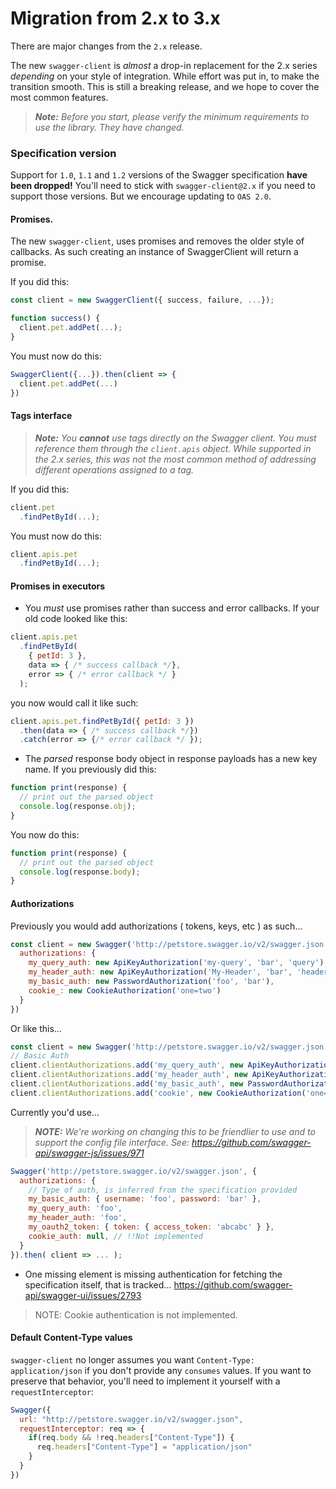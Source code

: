 # Migration from 2.x to 3.x

There are major changes from the `2.x` release.

The new `swagger-client` is _almost_ a drop-in replacement for the 2.x series _depending_ on your style of integration.
While effort was put in, to make the transition smooth. This is still a breaking release, and we hope to cover the most common features.

> *__Note:__ Before you start, please verify the minimum requirements to use the library. They have changed.*

### Specification version

Support for `1.0`, `1.1` and `1.2` versions of the Swagger specification **have been dropped!**
You'll need to stick with `swagger-client@2.x` if you need to support those versions. 
But we encourage updating to `OAS 2.0`.

#### Promises.

The new `swagger-client`, uses promises and removes the older style of callbacks.
As such creating an instance of SwaggerClient will return a promise.

If you did this:

```js
const client = new SwaggerClient({ success, failure, ...});

function success() {
  client.pet.addPet(...);
}
```

You must now do this:

```js
SwaggerClient({...}).then(client => {
  client.pet.addPet(...) 
})
```

#### Tags interface

> *__Note:__ You **cannot** use tags directly on the Swagger client.  You _must_ reference them through the `client.apis` object.  While supported in the 2.x series, this was not the most common method of addressing different operations assigned to a tag.*


If you did this:

```js
client.pet
  .findPetById(...);
```

You must now do this:

```js
client.apis.pet 
  .findPetById(...);
```

#### Promises in executors
* You _must_ use promises rather than success and error callbacks.  If your old code looked like this:

```js
client.apis.pet
  .findPetById(
    { petId: 3 },
    data => { /* success callback */},
    error => { /* error callback */ }
  );
```

you now would call it like such:

```js
client.apis.pet.findPetById({ petId: 3 })
  .then(data => { /* success callback */})
  .catch(error => {/* error callback */ });
```

* The _parsed_ response body object in response payloads has a new key name.  If you previously did this:

```js
function print(response) {
  // print out the parsed object
  console.log(response.obj);
}
```

You now do this:

```js
function print(response) {
  // print out the parsed object
  console.log(response.body);
}
```

#### Authorizations

Previously you would add authorizations ( tokens, keys, etc ) as such...
```js
const client = new Swagger('http://petstore.swagger.io/v2/swagger.json', {
  authorizations: {
    my_query_auth: new ApiKeyAuthorization('my-query', 'bar', 'query'),
    my_header_auth: new ApiKeyAuthorization('My-Header', 'bar', 'header'),
    my_basic_auth: new PasswordAuthorization('foo', 'bar'),
    cookie_: new CookieAuthorization('one=two')
  }
})
```

Or like this...

```js
const client = new Swagger('http://petstore.swagger.io/v2/swagger.json', ...)
// Basic Auth
client.clientAuthorizations.add('my_query_auth', new ApiKeyAuthorization('my-query', 'bar', 'query'))
client.clientAuthorizations.add('my_header_auth', new ApiKeyAuthorization('My-Header', 'bar', 'header'))
client.clientAuthorizations.add('my_basic_auth', new PasswordAuthorization('foo', 'bar'))
client.clientAuthorizations.add('cookie', new CookieAuthorization('one=two'))
```

Currently you'd use...

> *__NOTE:__ We're working on changing this to be friendlier to use and to support the config file interface.*
> *See: https://github.com/swagger-api/swagger-js/issues/971*

```javascript
Swagger('http://petstore.swagger.io/v2/swagger.json', {
  authorizations: {
    // Type of auth, is inferred from the specification provided 
    my_basic_auth: { username: 'foo', password: 'bar' },
    my_query_auth: 'foo', 
    my_header_auth: 'foo', 
    my_oauth2_token: { token: { access_token: 'abcabc' } },
    cookie_auth: null, // !!Not implemented
  }
}).then( client => ... );
```

- One missing element is missing authentication for fetching the specification itself, that is tracked...
https://github.com/swagger-api/swagger-ui/issues/2793


> NOTE: Cookie authentication is not implemented. 

#### Default Content-Type values

`swagger-client` no longer assumes you want `Content-Type: application/json` if you don't provide any `consumes` values. If you want to preserve that behavior, you'll need to implement it yourself with a `requestInterceptor`:

```js
Swagger({
  url: "http://petstore.swagger.io/v2/swagger.json",
  requestInterceptor: req => {
    if(req.body && !req.headers["Content-Type"]) {
      req.headers["Content-Type"] = "application/json"
    }
  }
})
```
